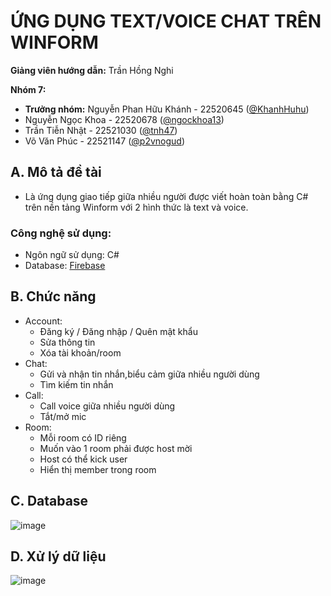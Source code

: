# ỨNG DỤNG TEXT/VOICE CHAT TRÊN WINFORM
**Giảng viên hướng dẫn:** Trần Hồng Nghi



**Nhóm 7:**

- **Trưởng nhóm:** Nguyễn Phan Hữu Khánh  - 22520645  ([@KhanhHuhu](https://github.com/KhanhHuhu))
- Nguyễn Ngọc Khoa - 22520678 ([@ngockhoa13](https://github.com/ngockhoa13))
- Trần Tiễn Nhật - 22521030 ([@tnh47](https://github.com/tnh47))
- Võ Văn Phúc - 22521147 ([@p2vnogud](https://github.com/p2vnogud))


## A. Mô tả đề tài
- Là ứng dụng giao tiếp giữa nhiều người được viết hoàn toàn bằng C# trên nền tảng Winform với 2 hình thức là text và voice.
### Công nghệ sử dụng:
- Ngôn ngữ sử dụng: C#
- Database: [Firebase](https://firebase.google.com/)

## B. Chức năng
* Account:
    * Đăng ký / Đăng nhập / Quên mật khẩu
    * Sửa thông tin
    * Xóa tài khoản/room
* Chat:
    * Gửi và nhận tin nhắn,biểu cảm giữa nhiều người dùng
    * Tìm kiếm tin nhắn
* Call:
    * Call voice giữa nhiều người dùng
    * Tắt/mở mic
* Room:
    * Mỗi room có ID riêng
    * Muốn vào 1 room phải được host mời
    * Host có thể kick user
    * Hiển thị member trong room
## C. Database
![image](https://github.com/tnh47/Chat_app/assets/115148368/ce45b5e2-3aad-43bd-9571-d3c2f1c846ae)

## D. Xử lý dữ liệu
![image](https://github.com/tnh47/Chat_app/assets/115148368/7c8daae9-5f83-407e-b3d3-e4bdd34ad86c)







